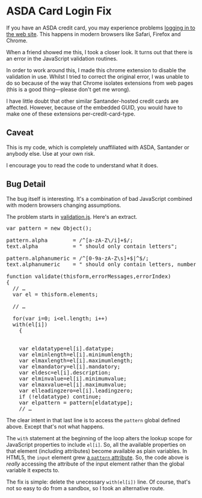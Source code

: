 ASDA Card Login Fix
===================

If you have an ASDA credit card, you may experience problems [logging in to the web site](https://www.santandercards.co.uk/eservice/authentication/asda).  This happens in modern browsers like Safari, Firefox and Chrome.

When a friend showed me this, I took a closer look.  It turns out that there is an error in the JavaScript validation routines.

In order to work around this, I made this chrome extension to disable the validation in use.  Whilst I tried to correct the original error, I was unable to do so because of the way that Chrome isolates extensions from web pages (this is a good thing—please don't get me wrong).

I have little doubt that other similar Santander-hosted credit cards are affected.  However, because of the embedded GUID, you would have to make one of these extensions per-credit-card-type.

Caveat
------

This is my code, which is completely unaffiliated with ASDA, Santander or anybody else.  Use at your own risk.

I encourage you to read the code to understand what it does.

Bug Detail
----------

The bug itself is interesting.  It's a combination of bad JavaScript combined with modern browsers changing assumptions.

The problem starts in [validation.js](https://www.santandercards.co.uk/eservice/content/asda/validation.js).  Here's an extract.

<pre>
var pattern = new Object();

pattern.alpha        = /^[a-zA-Z\/i]+$/;
text.alpha           = " should only contain letters";

pattern.alphanumeric = /^[0-9a-zA-Z\s]+$|^$/;
text.alphanumeric    = " should only contain letters, numbers and space";

function validate(thisform,errorMessages,errorIndex)
{
  // …
  var el = thisform.elements;

  // …

  for(var i=0; i&lt;el.length; i++)
  with(el[i])
	{


    var eldatatype=el[i].datatype;
    var elminlength=el[i].minimumlength;
    var elmaxlength=el[i].maximumlength;
    var elmandatory=el[i].mandatory;
    var eldesc=el[i].description;
    var elminvalue=el[i].minimumvalue;
    var elmaxvalue=el[i].maximumvalue;
    var elleadingzero=el[i].leadingzero;
    if (!eldatatype) continue;
    var elpattern = pattern[eldatatype];
    // …
</pre>

The clear intent in that last line is to access the `pattern` global defined above.  Except that's not what happens.

The `with` statement at the beginning of the loop alters the lookup scope for JavaScript properties to include `el[i]`.  So, all the available properties on that element (including attributes) become available as plain variables.  In HTML5, the `input` element grew [a `pattern` attribute](http://www.w3.org/TR/html5/author/common-input-element-attributes.html#the-pattern-attribute).  So, the code above is *really* accessing the attribute of the input element rather than the global variable it expects to.

The fix is simple: delete the unecessary `with(el[i])` line.  Of course, that's not so easy to do from a sandbox, so I took an alternative route.
